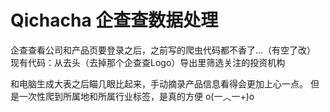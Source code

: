 # Qichacha 企查查数据处理
企查查看公司和产品页要登录之后，之前写的爬虫代码都不香了...（有空了改）
现有代码：从去头（去掉那个企查查Logo）导出里筛选关注的投资机构

和电脑生成大表之后瞄几眼比起来，手动摘录产品信息看得会更加上心一点。
但是一次性爬到所属地和所属行业标签，是真的方便 o(一︿一+)o
